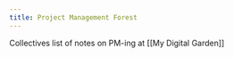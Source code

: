 ```yaml
---
title: Project Management Forest
---
```


Collectives list of notes on PM-ing at [[My Digital Garden]]